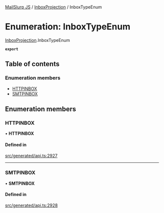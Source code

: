 [MailSlurp JS](../README.md) / [InboxProjection](../modules/InboxProjection.md) / InboxTypeEnum

# Enumeration: InboxTypeEnum

[InboxProjection](../modules/InboxProjection.md).InboxTypeEnum

**`export`**

## Table of contents

### Enumeration members

- [HTTPINBOX](InboxProjection.InboxTypeEnum.md#httpinbox)
- [SMTPINBOX](InboxProjection.InboxTypeEnum.md#smtpinbox)

## Enumeration members

### HTTPINBOX

• **HTTPINBOX**

#### Defined in

[src/generated/api.ts:2927](https://github.com/mailslurp/mailslurp-client/blob/1460b4d/src/generated/api.ts#L2927)

___

### SMTPINBOX

• **SMTPINBOX**

#### Defined in

[src/generated/api.ts:2928](https://github.com/mailslurp/mailslurp-client/blob/1460b4d/src/generated/api.ts#L2928)
